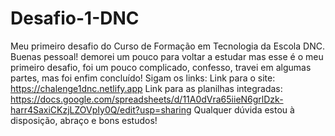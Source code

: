 # Desafio-1-DNC
Meu primeiro desafio do Curso de Formação em Tecnologia da Escola DNC.
Buenas pessoal! demorei um pouco para voltar a estudar mas esse é o meu primeiro desafio, foi um pouco complicado, confesso, travei em algumas partes, mas foi enfim concluído! Sigam os links:
Link para o site: https://chalenge1dnc.netlify.app
Link para as planilhas integradas: https://docs.google.com/spreadsheets/d/11A0dVra65iieN6grlDzk-harr4SaxiCKzjLZOVpIy0Q/edit?usp=sharing
Qualquer dúvida estou à disposição, abraço e bons estudos!
